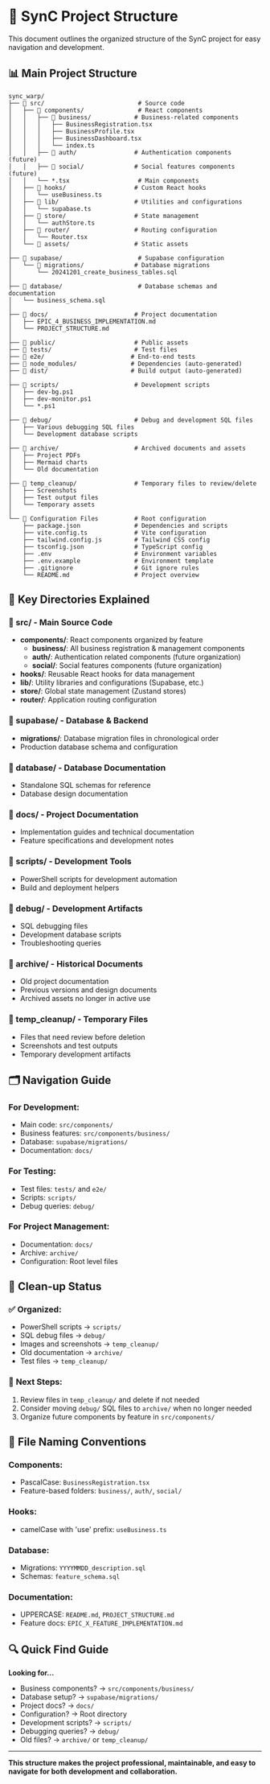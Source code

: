 # 📁 SynC Project Structure

This document outlines the organized structure of the SynC project for easy navigation and development.

## 📊 Main Project Structure

```
sync_warp/
├── 📁 src/                          # Source code
│   ├── 📁 components/               # React components
│   │   ├── 📁 business/            # Business-related components
│   │   │   ├── BusinessRegistration.tsx
│   │   │   ├── BusinessProfile.tsx
│   │   │   ├── BusinessDashboard.tsx
│   │   │   └── index.ts
│   │   ├── 📁 auth/                # Authentication components (future)
│   │   ├── 📁 social/              # Social features components (future)
│   │   └── *.tsx                   # Main components
│   ├── 📁 hooks/                   # Custom React hooks
│   │   └── useBusiness.ts
│   ├── 📁 lib/                     # Utilities and configurations
│   │   └── supabase.ts
│   ├── 📁 store/                   # State management
│   │   └── authStore.ts
│   ├── 📁 router/                  # Routing configuration
│   │   └── Router.tsx
│   └── 📁 assets/                  # Static assets
│
├── 📁 supabase/                     # Supabase configuration
│   └── 📁 migrations/              # Database migrations
│       └── 20241201_create_business_tables.sql
│
├── 📁 database/                     # Database schemas and documentation
│   └── business_schema.sql
│
├── 📁 docs/                        # Project documentation
│   ├── EPIC_4_BUSINESS_IMPLEMENTATION.md
│   └── PROJECT_STRUCTURE.md
│
├── 📁 public/                      # Public assets
├── 📁 tests/                       # Test files
├── 📁 e2e/                        # End-to-end tests
├── 📁 node_modules/               # Dependencies (auto-generated)
├── 📁 dist/                       # Build output (auto-generated)
│
├── 📁 scripts/                     # Development scripts
│   ├── dev-bg.ps1
│   ├── dev-monitor.ps1
│   └── *.ps1
│
├── 📁 debug/                       # Debug and development SQL files
│   ├── Various debugging SQL files
│   └── Development database scripts
│
├── 📁 archive/                     # Archived documents and assets
│   ├── Project PDFs
│   ├── Mermaid charts
│   └── Old documentation
│
├── 📁 temp_cleanup/                # Temporary files to review/delete
│   ├── Screenshots
│   ├── Test output files
│   └── Temporary assets
│
└── 📄 Configuration Files          # Root configuration
    ├── package.json               # Dependencies and scripts
    ├── vite.config.ts             # Vite configuration  
    ├── tailwind.config.js         # Tailwind CSS config
    ├── tsconfig.json              # TypeScript config
    ├── .env                       # Environment variables
    ├── .env.example               # Environment template
    ├── .gitignore                 # Git ignore rules
    └── README.md                  # Project overview
```

## 🎯 Key Directories Explained

### **📁 src/** - Main Source Code
- **components/**: React components organized by feature
  - **business/**: All business registration & management components
  - **auth/**: Authentication related components (future organization)
  - **social/**: Social features components (future organization)
- **hooks/**: Reusable React hooks for data management
- **lib/**: Utility libraries and configurations (Supabase, etc.)
- **store/**: Global state management (Zustand stores)
- **router/**: Application routing configuration

### **📁 supabase/** - Database & Backend
- **migrations/**: Database migration files in chronological order
- Production database schema and configuration

### **📁 database/** - Database Documentation
- Standalone SQL schemas for reference
- Database design documentation

### **📁 docs/** - Project Documentation
- Implementation guides and technical documentation
- Feature specifications and development notes

### **📁 scripts/** - Development Tools
- PowerShell scripts for development automation
- Build and deployment helpers

### **📁 debug/** - Development Artifacts
- SQL debugging files
- Development database scripts
- Troubleshooting queries

### **📁 archive/** - Historical Documents
- Old project documentation
- Previous versions and design documents
- Archived assets no longer in active use

### **📁 temp_cleanup/** - Temporary Files
- Files that need review before deletion
- Screenshots and test outputs
- Temporary development artifacts

## 🗂️ Navigation Guide

### **For Development:**
- Main code: `src/components/`
- Business features: `src/components/business/`
- Database: `supabase/migrations/`
- Documentation: `docs/`

### **For Testing:**
- Test files: `tests/` and `e2e/`
- Scripts: `scripts/`
- Debug queries: `debug/`

### **For Project Management:**
- Documentation: `docs/`
- Archive: `archive/`
- Configuration: Root level files

## 🧹 Clean-up Status

### ✅ **Organized:**
- PowerShell scripts → `scripts/`
- SQL debug files → `debug/`
- Images and screenshots → `temp_cleanup/`
- Old documentation → `archive/`
- Test files → `temp_cleanup/`

### 🎯 **Next Steps:**
1. Review files in `temp_cleanup/` and delete if not needed
2. Consider moving `debug/` SQL files to `archive/` when no longer needed
3. Organize future components by feature in `src/components/`

## 📝 File Naming Conventions

### **Components:**
- PascalCase: `BusinessRegistration.tsx`
- Feature-based folders: `business/`, `auth/`, `social/`

### **Hooks:**
- camelCase with 'use' prefix: `useBusiness.ts`

### **Database:**
- Migrations: `YYYYMMDD_description.sql`
- Schemas: `feature_schema.sql`

### **Documentation:**
- UPPERCASE: `README.md`, `PROJECT_STRUCTURE.md`
- Feature docs: `EPIC_X_FEATURE_IMPLEMENTATION.md`

## 🔍 Quick Find Guide

**Looking for...**
- Business components? → `src/components/business/`
- Database setup? → `supabase/migrations/`
- Project docs? → `docs/`
- Configuration? → Root directory
- Development scripts? → `scripts/`
- Debugging queries? → `debug/`
- Old files? → `archive/` or `temp_cleanup/`

---

**This structure makes the project professional, maintainable, and easy to navigate for both development and collaboration.**